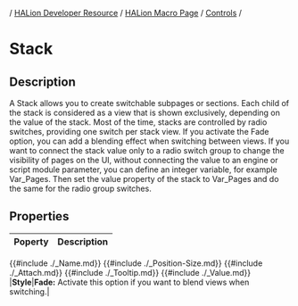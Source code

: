 / [HALion Developer Resource](../../HALion-Developer-Resource.md) / [HALion Macro Page](./HALion-Macro-Page.md) / [Controls](./Controls.md) /

# Stack

## Description

A Stack allows you to create switchable subpages or sections. Each child of the stack is considered as a view that is shown exclusively, depending on the value of the stack. Most of the time, stacks are controlled by radio switches, providing one switch per stack view. If you activate the Fade option, you can add a blending effect when switching between views. If you want to connect the stack value only to a radio switch group to change the visibility of pages on the UI, without connecting the value to an engine or script module parameter, you can define an integer variable, for example Var_Pages. Then set the value property of the stack to Var_Pages and do the same for the radio group switches.

## Properties

|Poperty|Description|
|:-|:-|
{{#include ./_Name.md}}
{{#include ./_Position-Size.md}}
{{#include ./_Attach.md}}
{{#include ./_Tooltip.md}}
{{#include ./_Value.md}}
|**Style**|**Fade:** Activate this option if you want to blend views when switching.|
